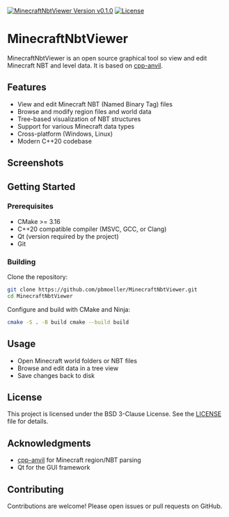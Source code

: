 [![MinecraftNbtViewer Version v0.1.0](https://img.shields.io/badge/MinecraftNbtViewer-v0.1.0-green)](https://github.com/pbmoeller/MinecraftNbtViewer)
[![License](https://img.shields.io/badge/License-BSD_3--Clause-blue.svg)](https://github.com/pbmoeller/MinecraftNbtViewer/blob/main/LICENSE)

# MinecraftNbtViewer

MinecraftNbtViewer is an open source graphical tool so view and edit Minecraft NBT and level data.
It is based on [cpp-anvil](https://github.com/pbmoeller/cpp-anvil).

## Features

- View and edit Minecraft NBT (Named Binary Tag) files
- Browse and modify region files and world data
- Tree-based visualization of NBT structures
- Support for various Minecraft data types
- Cross-platform (Windows, Linux)
- Modern C++20 codebase

## Screenshots

<!-- Add screenshots here if available -->

## Getting Started

### Prerequisites

- CMake >= 3.16
- C++20 compatible compiler (MSVC, GCC, or Clang)
- Qt (version required by the project)
- Git

### Building

Clone the repository:

```bash
git clone https://github.com/pbmoeller/MinecraftNbtViewer.git 
cd MinecraftNbtViewer
```

Configure and build with CMake and Ninja:

```bash
cmake -S . -B build cmake --build build
```

## Usage

- Open Minecraft world folders or NBT files
- Browse and edit data in a tree view
- Save changes back to disk

## License

This project is licensed under the BSD 3-Clause License. See the [LICENSE](LICENSE) file for details.

## Acknowledgments

- [cpp-anvil](https://github.com/pbmoeller/cpp-anvil) for Minecraft region/NBT parsing
- Qt for the GUI framework

## Contributing

Contributions are welcome! Please open issues or pull requests on GitHub.